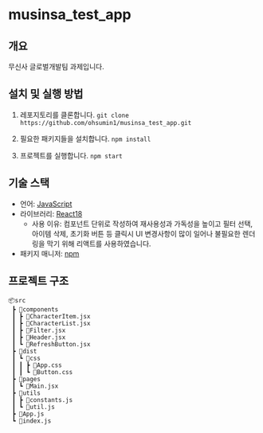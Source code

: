 # musinsa_test_app

## 개요

무신사 글로벌개발팀 과제입니다.

## 설치 및 실행 방법

1. 레포지토리를 클론합니다.
`git clone https://github.com/ohsumin1/musinsa_test_app.git`

2. 필요한 패키지들을 설치합니다.
`npm install` 

3. 프로젝트를 실행합니다.
`npm start` 

## 기술 스택

-   언어: [JavaScript](https://developer.mozilla.org/en-US/docs/Web/JavaScript)
-   라이브러리: [React18](https://reactjs.org/) 
    - 사용 이유: 컴포넌트 단위로 작성하여 재사용성과 가독성을 높이고 필터 선택, 아이템 삭제, 초기화 버튼 등 클릭시 UI 변경사항이 많이 일어나 불필요한 렌더링을 막기 위해 리액트를 사용하였습니다.
-   패키지 매니저: [npm](https://www.npmjs.com/)

## 프로젝트 구조

```
📦src
 ┣ 📂components
 ┃ ┣ 📜CharacterItem.jsx
 ┃ ┣ 📜CharacterList.jsx
 ┃ ┣ 📜Filter.jsx
 ┃ ┣ 📜Header.jsx
 ┃ ┗ 📜RefreshButton.jsx
 ┣ 📂dist
 ┃ ┗ 📂css
 ┃ ┃ ┣ 📜App.css
 ┃ ┃ ┗ 📜Button.css
 ┣ 📂pages
 ┃ ┗ 📜Main.jsx
 ┣ 📂utils
 ┃ ┣ 📜constants.js
 ┃ ┗ 📜util.js
 ┣ 📜App.js
 ┗ 📜index.js
```
